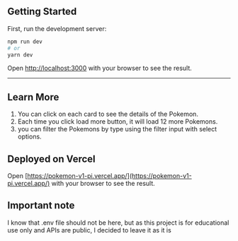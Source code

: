 ## Getting Started

First, run the development server:

```bash
npm run dev
# or
yarn dev
```

Open [http://localhost:3000](http://localhost:3000) with your browser to see the
result.

---

## Learn More

1. You can click on each card to see the details of the Pokemon.
2. Each time you click load more button, it will load 12 more Pokemons.
3. you can filter the Pokemons by type using the filter input with select options.

## Deployed on Vercel

Open [https://pokemon-v1-pi.vercel.app/](https://pokemon-v1-pi.vercel.app/) with your browser to see the result.

## Important note
I know that .env file should not be here, but as this project is for educational use only and APIs are public, I decided to leave it as it is
